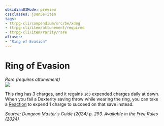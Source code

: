 ```yaml
---
obsidianUIMode: preview
cssclasses: json5e-item
tags:
- ttrpg-cli/compendium/src/5e/xdmg
- ttrpg-cli/item/attunement/required
- ttrpg-cli/item/rarity/rare
aliases: 
- "Ring of Evasion"
---
```

# Ring of Evasion
*Rare (requires attunement)*  
![](Mechanics/items/img/ring-of-evasion.webp#right)


This ring has 3 charges, and it regains `1d3` expended charges daily at dawn. When you fail a Dexterity saving throw while wearing the ring, you can take a [Reaction](Mechanics/rules/variant-rules/reaction-xphb.md) to expend 1 charge to succeed on that save instead.

*Source: Dungeon Master's Guide (2024) p. 293. Available in the Free Rules (2024)*